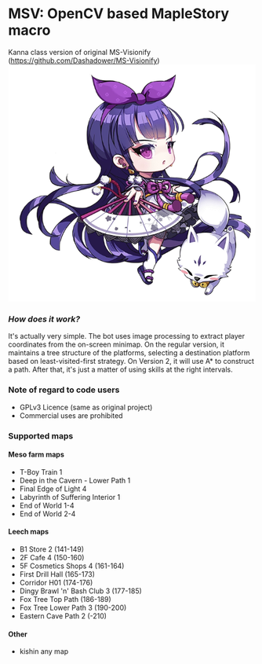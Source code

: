 # MSV: OpenCV based MapleStory macro
Kanna class version of original MS-Visionify (https://github.com/Dashadower/MS-Visionify) 
![kanna](MapleStory-Kanna.png)

### *How does it work?*
 It's actually very simple. The bot uses image processing to extract player coordinates from the on-screen minimap. On
 the regular version, it maintains a tree structure of the platforms, selecting a destination platform based on least-visited-first
 strategy. On Version 2, it will use A* to construct a path. After that, it's just a matter of using skills at the right intervals.


### Note of regard to code users
* GPLv3 Licence (same as original project)
* Commercial uses are prohibited



### Supported maps
#### Meso farm maps
* T-Boy Train 1
* Deep in the Cavern - Lower Path 1
* Final Edge of Light 4
* Labyrinth of Suffering Interior 1
* End of World 1-4
* End of World 2-4
#### Leech maps
* B1 Store 2 (141-149)
* 2F Cafe 4 (150-160)
* 5F Cosmetics Shops 4 (161-164)
* First Drill Hall  (165-173)
* Corridor H01  (174-176)
* Dingy Brawl 'n' Bash Club 3  (177-185)
* Fox Tree Top Path  (186-189)
* Fox Tree Lower Path 3 (190-200)
* Eastern Cave Path 2 (-210)
#### Other
* kishin any map